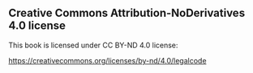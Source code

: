 ## Creative Commons Attribution-NoDerivatives 4.0 license

This book is licensed under CC BY-ND 4.0 license:

<https://creativecommons.org/licenses/by-nd/4.0/legalcode>